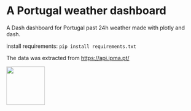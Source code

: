 # A Portugal weather dashboard
A Dash dashboard for Portugal past 24h weather made with plotly and dash.

install requirements:
``pip install requirements.txt``

The data was extracted from https://api.ipma.pt/

<img src="https://api.ipma.pt/img/www/ipma.17-vertical-logo.png" width="100" height="100">
